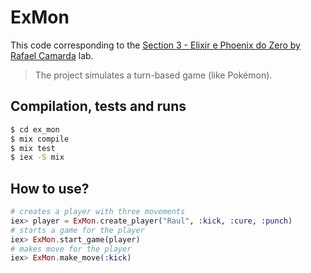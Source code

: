 # ExMon

This code corresponding to the [Section 3 - Elixir e Phoenix do Zero by Rafael Camarda](https://www.udemy.com/course/elixir-e-phoenix-do-zero) lab.

> The project simulates a turn-based game (like Pokémon).

## Compilation, tests and runs

```bash
$ cd ex_mon
$ mix compile
$ mix test
$ iex -S mix
```

## How to use?

```elixir
# creates a player with three movements
iex> player = ExMon.create_player("Raul", :kick, :cure, :punch)
# starts a game for the player
iex> ExMon.start_game(player)
# makes move for the player
iex> ExMon.make_move(:kick)
```

